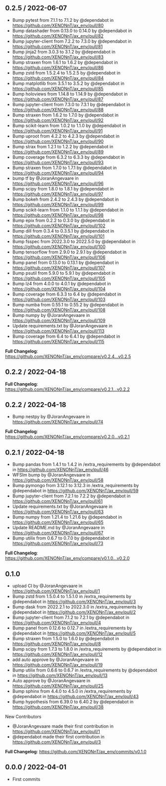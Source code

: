 0.2.5 / 2022-06-07
------------------
* Bump pytest from 7.1.1 to 7.1.2 by @dependabot in https://github.com/XENONnT/ax_env/pull/80
* Bump datashader from 0.13.0 to 0.14.0 by @dependabot in https://github.com/XENONnT/ax_env/pull/82
* Bump jupyter-client from 7.2.2 to 7.3.0 by @dependabot in https://github.com/XENONnT/ax_env/pull/81
* Bump jinja2 from 3.0.3 to 3.1.2 by @dependabot in https://github.com/XENONnT/ax_env/pull/83
* Bump straxen from 1.6.1 to 1.6.2 by @dependabot in https://github.com/XENONnT/ax_env/pull/86
* Bump zstd from 1.5.2.4 to 1.5.2.5 by @dependabot in https://github.com/XENONnT/ax_env/pull/84
* Bump matplotlib from 3.5.1 to 3.5.2 by @dependabot in https://github.com/XENONnT/ax_env/pull/85
* Bump holoviews from 1.14.8 to 1.14.9 by @dependabot in https://github.com/XENONnT/ax_env/pull/87
* Bump jupyter-client from 7.3.0 to 7.3.1 by @dependabot in https://github.com/XENONnT/ax_env/pull/88
* Bump straxen from 1.6.2 to 1.7.0 by @dependabot in https://github.com/XENONnT/ax_env/pull/92
* Bump scikit-learn from 1.0.2 to 1.1.0 by @dependabot in https://github.com/XENONnT/ax_env/pull/91
* Bump uproot from 4.2.2 to 4.2.3 by @dependabot in https://github.com/XENONnT/ax_env/pull/90
* Bump strax from 1.2.1 to 1.2.2 by @dependabot in https://github.com/XENONnT/ax_env/pull/89
* Bump coverage from 6.3.2 to 6.3.3 by @dependabot in https://github.com/XENONnT/ax_env/pull/93
* Bump straxen from 1.7.0 to 1.7.1 by @dependabot in https://github.com/XENONnT/ax_env/pull/94
* bump tf by @JoranAngevaare in https://github.com/XENONnT/ax_env/pull/96
* Bump scipy from 1.8.0 to 1.8.1 by @dependabot in https://github.com/XENONnT/ax_env/pull/97
* Bump bokeh from 2.4.2 to 2.4.3 by @dependabot in https://github.com/XENONnT/ax_env/pull/99
* Bump scikit-learn from 1.1.0 to 1.1.1 by @dependabot in https://github.com/XENONnT/ax_env/pull/98
* Bump epix from 0.2.2 to 0.3.0 by @dependabot in https://github.com/XENONnT/ax_env/pull/102
* Bump dill from 0.3.4 to 0.3.5.1 by @dependabot in https://github.com/XENONnT/ax_env/pull/101
* Bump fsspec from 2022.3.0 to 2022.5.0 by @dependabot in https://github.com/XENONnT/ax_env/pull/100
* Bump tensorflow from 2.9.0 to 2.9.1 by @dependabot in https://github.com/XENONnT/ax_env/pull/106
* Bump panel from 0.13.0 to 0.13.1 by @dependabot in https://github.com/XENONnT/ax_env/pull/107
* Bump psutil from 5.9.0 to 5.9.1 by @dependabot in https://github.com/XENONnT/ax_env/pull/105
* Bump lz4 from 4.0.0 to 4.0.1 by @dependabot in https://github.com/XENONnT/ax_env/pull/104
* Bump coverage from 6.3.3 to 6.4 by @dependabot in https://github.com/XENONnT/ax_env/pull/103
* Bump numba from 0.55.1 to 0.55.2 by @dependabot in https://github.com/XENONnT/ax_env/pull/108
* Bump numpy by @JoranAngevaare in https://github.com/XENONnT/ax_env/pull/109
* Update requirements.txt by @JoranAngevaare in https://github.com/XENONnT/ax_env/pull/113
* Bump coverage from 6.4 to 6.4.1 by @dependabot in https://github.com/XENONnT/ax_env/pull/115


**Full Changelog**: https://github.com/XENONnT/ax_env/compare/v0.2.4...v0.2.5


0.2.2 / 2022-04-18
------------------
**Full Changelog**: https://github.com/XENONnT/ax_env/compare/v0.2.1...v0.2.2

0.2.2 / 2022-04-18
------------------
* Bump nestpy by @JoranAngevaare in https://github.com/XENONnT/ax_env/pull/74

**Full Changelog**: https://github.com/XENONnT/ax_env/compare/v0.2.0...v0.2.1

0.2.1 / 2022-04-18
------------------
* Bump pandas from 1.4.1 to 1.4.2 in /extra_requirements by @dependabot in https://github.com/XENONnT/ax_env/pull/46
* WFSIm bump by @JoranAngevaare in https://github.com/XENONnT/ax_env/pull/58
* Bump pymongo from 3.12.1 to 3.12.3 in /extra_requirements by @dependabot in https://github.com/XENONnT/ax_env/pull/59
* Bump jupyter-client from 7.2.1 to 7.2.2 by @dependabot in https://github.com/XENONnT/ax_env/pull/61
* Update requirements.txt by @JoranAngevaare in https://github.com/XENONnT/ax_env/pull/63
* Bump numpy from 1.21.4 to 1.21.6 by @dependabot in https://github.com/XENONnT/ax_env/pull/65
* Update README.md by @JoranAngevaare in https://github.com/XENONnT/ax_env/pull/67
* Bump utilix from 0.6.7 to 0.7.0 by @dependabot in https://github.com/XENONnT/ax_env/pull/73

**Full Changelog**: https://github.com/XENONnT/ax_env/compare/v0.1.0...v0.2.0

0.1.0
------------------
* upload CI by @JoranAngevaare in https://github.com/XENONnT/ax_env/pull/1
* Bump zstd from 1.5.0.4 to 1.5.1.0 in /extra_requirements by @dependabot in https://github.com/XENONnT/ax_env/pull/3
* Bump dask from 2022.2.1 to 2022.3.0 in /extra_requirements by @dependabot in https://github.com/XENONnT/ax_env/pull/2
* Bump jupyter-client from 7.1.2 to 7.2.1 by @dependabot in https://github.com/XENONnT/ax_env/pull/4
* Bump panel from 0.12.6 to 0.12.7 in /extra_requirements by @dependabot in https://github.com/XENONnT/ax_env/pull/5
* Bump straxen from 1.5.0 to 1.6.0 by @dependabot in https://github.com/XENONnT/ax_env/pull/8
* Bump scipy from 1.7.3 to 1.8.0 in /extra_requirements by @dependabot in https://github.com/XENONnT/ax_env/pull/12
* add auto approve by @JoranAngevaare in https://github.com/XENONnT/ax_env/pull/19
* Bump utilix from 0.6.6 to 0.6.7 in /extra_requirements by @dependabot in https://github.com/XENONnT/ax_env/pull/13
* Auto approve by @JoranAngevaare in https://github.com/XENONnT/ax_env/pull/25
* Bump sphinx from 4.4.0 to 4.5.0 in /extra_requirements by @dependabot in https://github.com/XENONnT/ax_env/pull/43
* Bump hypothesis from 6.39.0 to 6.40.2 by @dependabot in https://github.com/XENONnT/ax_env/pull/38

New Contributors
* @JoranAngevaare made their first contribution in https://github.com/XENONnT/ax_env/pull/1
* @dependabot made their first contribution in https://github.com/XENONnT/ax_env/pull/3

**Full Changelog**: https://github.com/XENONnT/ax_env/commits/v0.1.0


0.0.0 / 2022-04-01
------------------

- First commits
